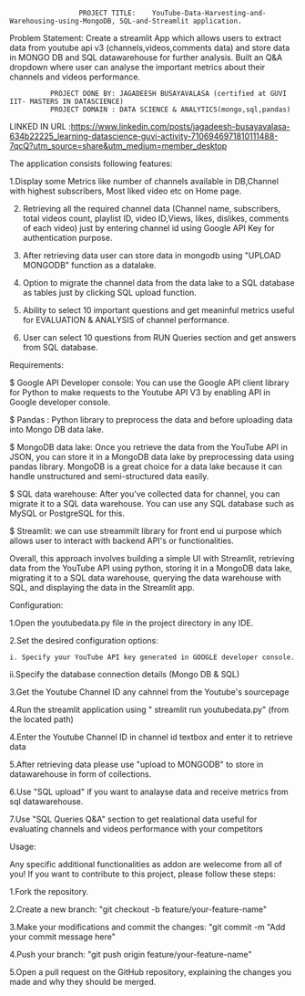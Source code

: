                      
                     PROJECT TITLE:    YouTube-Data-Harvesting-and-Warehousing-using-MongoDB, SQL-and-Streamlit application.

Problem Statement:  Create a streamlit App which allows users to extract data from youtube api v3 (channels,videos,comments data)
                         and store data in MONGO DB and SQL datawarehouse for further analysis. Built an Q&A dropdown where user can
                         analyse the important metrics about  their channels and videos performance.


              PROJECT DONE BY: JAGADEESH BUSAYAVALASA (certified at GUVI IIT- MASTERS IN DATASCIENCE)
              PROJECT DOMAIN : DATA SCIENCE & ANALYTICS(mongo,sql,pandas)

LINKED IN URL :https://www.linkedin.com/posts/jagadeesh-busayavalasa-634b22225_learning-datascience-guvi-activity-7106946971810111488-7qcQ?utm_source=share&utm_medium=member_desktop

The application consists following features: 

1.Display some Metrics like number of channels available in DB,Channel with highest subscribers, Most liked video etc on Home page.

2. Retrieving all the required channel data (Channel name, subscribers, total videos count, playlist ID, video ID,Views, likes, dislikes,  comments of each video) just by entering channel id using Google API Key for authentication purpose.

3. After retrieving data user can store data in mongodb using "UPLOAD MONGODB" function  as a datalake.
 
4. Option to migrate the channel data  from the data lake to a SQL database as tables just by clicking SQL upload function. 

5. Ability to select 10 important questions and get meaninful metrics useful for EVALUATION & ANALYSIS of channel performance.

6. User can select 10 questions from RUN Queries section and get answers from SQL database.

Requirements:

$ Google API Developer console:  You can use the Google API client library for Python to make requests to the Youtube API V3 by enabling API in Google developer console. 

$ Pandas : Python library to preprocess the data and before uploading data into  Mongo DB data lake.

$ MongoDB data lake: Once you retrieve the data from the YouTube API in JSON, you can store it in a MongoDB data lake by preprocessing data using pandas library. MongoDB is a great choice for a data lake because it can handle unstructured and semi-structured data easily. 

$ SQL data warehouse: After you've collected data for channel, you can migrate it to a SQL data warehouse. You can use any SQL database such as MySQL or PostgreSQL for this. 

$ Streamlit: we can use streammilt library for front end ui purpose which allows user to interact with backend API's or functionalities.

Overall, this approach involves building a simple UI with Streamlit, retrieving data from the YouTube API using python, storing it in a MongoDB data lake, migrating it to a SQL data warehouse, querying the data warehouse with SQL, and displaying the data in the Streamlit app.

Configuration:

1.Open the youtubedata.py file in the project directory in any IDE.

2.Set the desired configuration options:

    i. Specify your YouTube API key generated in GOOGLE developer console.

   ii.Specify the database connection details (Mongo DB & SQL)

3.Get the Youtube Channel ID any cahnnel from the Youtube's sourcepage

4.Run the streamlit application using " streamlit run youtubedata.py" (from the located path)

4.Enter the Youtube Channel ID in channel id textbox and enter it to retrieve data

5.After retrieving data please use "upload to MONGODB" to store in datawarehouse in form of collections.

6.Use "SQL upload"  if you want to analayse data and receive metrics from sql datawarehouse.

7.Use "SQL Queries Q&A" section to get  realational data useful for evaluating channels and videos performance with your competitors

Usage:


Any specific additional functionalities as addon are welecome from all of you!
If you want to contribute to this project, please follow these steps:

1.Fork the repository.

2.Create a new branch: "git checkout -b feature/your-feature-name"

3.Make your modifications and commit the changes: "git commit -m "Add your commit message here"

4.Push your branch: "git push origin feature/your-feature-name"

5.Open a pull request on the GitHub repository, explaining the changes you made and why they should be merged.
